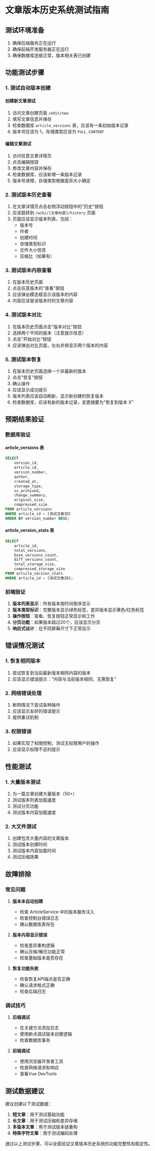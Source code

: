 # 文章版本历史系统测试指南

## 测试环境准备

1. 确保后端服务正在运行
2. 确保前端开发服务器正在运行
3. 确保数据库连接正常，版本相关表已创建

## 功能测试步骤

### 1. 测试自动版本创建

#### 创建新文章测试
1. 访问文章创建页面 `/edit/new`
2. 填写文章信息并保存
3. 检查数据库 `article_versions` 表，应该有一条初始版本记录
4. 版本号应该为 1，存储类型应该为 `FULL_CONTENT`

#### 编辑文章测试
1. 访问任意文章详情页
2. 点击编辑按钮
3. 修改文章内容并保存
4. 检查数据库，应该新增一条版本记录
5. 版本号递增，存储类型根据差异大小确定

### 2. 测试版本历史查看

1. 在文章详情页点击右侧浮动按钮中的"历史"按钮
2. 应该跳转到 `/wiki/[文章标题]/history` 页面
3. 页面应该显示版本列表，包括：
   - 版本号
   - 作者
   - 创建时间
   - 存储类型标识
   - 文件大小信息
   - 压缩比（如果有）

### 3. 测试版本内容查看

1. 在版本历史页面
2. 点击任意版本的"查看"按钮
3. 应该弹出模态框显示该版本的内容
4. 内容应该是该版本时的文章内容

### 4. 测试版本对比

1. 在版本历史页面点击"版本对比"按钮
2. 选择两个不同的版本（注意提示信息）
3. 点击"开始对比"按钮
4. 应该弹出对比页面，左右并排显示两个版本的内容

### 5. 测试版本恢复

1. 在版本历史页面选择一个非最新的版本
2. 点击"恢复"按钮
3. 确认操作
4. 应该显示成功提示
5. 版本列表应该自动刷新，显示新创建的恢复版本
6. 检查数据库，应该有新的版本记录，变更摘要为"恢复到版本 X"

## 预期结果验证

### 数据库验证

#### article_versions 表
```sql
SELECT 
    version_id,
    article_id,
    version_number,
    author,
    created_at,
    storage_type,
    is_archived,
    change_summary,
    original_size,
    compressed_size
FROM article_versions 
WHERE article_id = [测试文章ID]
ORDER BY version_number DESC;
```

#### article_version_stats 表
```sql
SELECT 
    article_id,
    total_versions,
    base_versions_count,
    diff_versions_count,
    total_storage_size,
    compressed_storage_size
FROM article_version_stats 
WHERE article_id = [测试文章ID];
```

### 前端验证

1. **版本列表显示**：所有版本按时间倒序显示
2. **版本类型标识**：完整版本显示绿色标签，差异版本显示黄色/红色标签
3. **操作按钮**：查看、恢复按钮正常显示和工作
4. **分页功能**：如果版本超过20个，应该显示分页
5. **响应式设计**：在不同屏幕尺寸下正常显示

## 错误情况测试

### 1. 恢复相同版本
1. 尝试恢复到当前最新版本相同内容的版本
2. 应该显示错误提示："内容与当前版本相同，无需恢复"

### 2. 网络错误处理
1. 断网情况下尝试各种操作
2. 应该显示友好的错误提示
3. 提供重试机制

### 3. 权限错误
1. 如果实现了权限控制，测试无权限用户的操作
2. 应该显示权限不足的提示

## 性能测试

### 1. 大量版本测试
1. 为一篇文章创建大量版本（50+）
2. 测试版本列表加载速度
3. 测试分页功能
4. 测试版本内容加载速度

### 2. 大文件测试
1. 创建包含大量内容的文章版本
2. 测试版本创建时间
3. 测试版本内容加载时间
4. 测试压缩效果

## 故障排除

### 常见问题

1. **版本未自动创建**
   - 检查 ArticleService 中的版本服务注入
   - 检查控制台错误日志
   - 确认数据库表存在

2. **版本内容显示错误**
   - 检查差异重构逻辑
   - 确认压缩/解压功能正常
   - 检查基础版本是否存在

3. **恢复功能失败**
   - 检查恢复API端点是否正确
   - 确认请求格式正确
   - 检查后端日志

### 调试技巧

1. **后端调试**
   - 在关键方法添加日志
   - 使用断点调试版本创建逻辑
   - 检查数据库事务

2. **前端调试**
   - 使用浏览器开发者工具
   - 检查网络请求和响应
   - 查看Vue DevTools

## 测试数据建议

建议创建以下测试数据：

1. **短文章**：用于测试基础功能
2. **长文章**：用于测试压缩和差异存储
3. **多版本文章**：用于测试版本链重构
4. **特殊字符文章**：用于测试编码处理

通过以上测试步骤，可以全面验证文章版本历史系统的功能完整性和稳定性。
